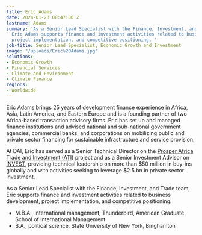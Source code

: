 ```yaml
---
title: Eric Adams
date: 2024-01-23 08:47:00 Z
lastname: Adams
summary: 'As a Senior Lead Specialist with the Finance, Investment, and Trade team,
  Eric Adams supports finance and investment activities related to business development,
  project implementation, and competitive positioning. '
job-title: Senior Lead Specialist, Economic Growth and Investment
image: "/uploads/Eric%20Adams.jpg"
solutions:
- Economic Growth
- Financial Services
- Climate and Environment
- Climate Finance
regions:
- Worldwide
---
```


Eric Adams brings 25 years of development finance experience in Africa, Asia, Latin America, and Eastern Europe and is a founding partner of two Africa-based transaction advisory firms. Eric has set up and managed finance institutions and advised national and sub-national government agencies, commercial banks, and corporations on mobilizing public and private sector financing for sustainable infrastructure and service provision. 

At DAI, Eric has served as a Senior Technical Director on the [Prosper Africa Trade and Investment (ATI)](https://www.dai.com/our-work/projects/africa-trade-and-investment-ati-activity) project and as a Senior Investment Advisor on [INVEST](https://www.dai.com/our-work/projects/worldwide-the-invest-project), providing technical leadership on more than $50 million in buy-ins globally and with activities seeking to leverage $2.5 bn in private sector investment. 

As a Senior Lead Specialist with the Finance, Investment, and Trade team, Eric supports finance and investment activities related to business development, project implementation, and competitive positioning. 

* M.B.A., international management, Thunderbird, American Graduate School of International Management
* B.A., political science, State University of New York, Binghamton